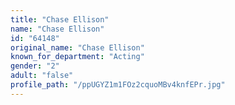 ```yaml
---
title: "Chase Ellison"
name: "Chase Ellison"
id: "64148"
original_name: "Chase Ellison"
known_for_department: "Acting"
gender: "2"
adult: "false"
profile_path: "/ppUGYZ1m1FOz2cquoMBv4knfEPr.jpg"
---
```

